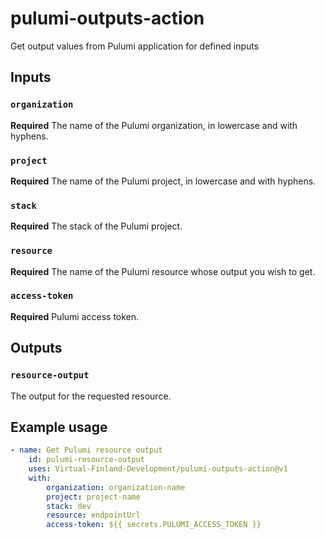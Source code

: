 # pulumi-outputs-action

Get output values from Pulumi application for defined inputs

## Inputs

### `organization`

**Required** The name of the Pulumi organization, in lowercase and with hyphens.

### `project`

**Required** The name of the Pulumi project, in lowercase and with hyphens.

### `stack`

**Required** The stack of the Pulumi project.

### `resource`

**Required** The name of the Pulumi resource whose output you wish to get.

### `access-token`

**Required** Pulumi access token.

## Outputs

### `resource-output`

The output for the requested resource.

## Example usage

```yaml
- name: Get Pulumi resource output
    id: pulumi-resource-output
    uses: Virtual-Finland-Development/pulumi-outputs-action@v1
    with:
        organization: organization-name
        project: project-name
        stack: dev
        resource: endpointUrl
        access-token: ${{ secrets.PULUMI_ACCESS_TOKEN }}
```
